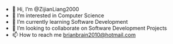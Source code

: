 - 👋 Hi, I’m @ZijianLiang2000
- 👀 I’m interested in Computer Science
- 🌱 I’m currently learning Software Development
- 💞️ I’m looking to collaborate on Software Development Projects
- 📫 How to reach me brianbrain2010@hotmail.com

<!---
ZijianLiang2000/ZijianLiang2000 is a ✨ special ✨ repository because its `README.md` (this file) appears on your GitHub profile.
You can click the Preview link to take a look at your changes.
--->
